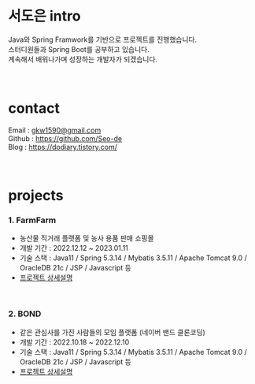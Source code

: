 # 서도은 intro
Java와 Spring Framwork를 기반으로 프로젝트를 진행했습니다. <br>
스터디원들과 Spring Boot를 공부하고 있습니다. <br>
계속해서 배워나가며 성장하는 개발자가 되겠습니다. <br><br><br>

# contact
Email : gkw1590@gmail.com <br>
Github : https://github.com/Seo-de <br>
Blog : https://dodiary.tistory.com/ <br><br><br>

# projects

<h3> 1. FarmFarm </h3>

- 농산물 직거래 플랫폼 및 농사 용품 판매 쇼핑몰 <br>
- 개발 기간 : 2022.12.12 ~ 2023.01.11
- 기술 스택 : Java11 / Spring 5.3.14 / Mybatis 3.5.11 / Apache Tomcat 9.0 / OracleDB 21c / JSP / Javascript 등
- [프로젝트 상세설명](https://github.com/Seo-de/FarmFarm)

<br>

<h3> 2. BOND </h3>

- 같은 관심사를 가진 사람들의 모임 플랫폼 (네이버 밴드 클론코딩) <br>
- 개발 기간 : 2022.10.18 ~ 2022.12.10
- 기술 스택 : Java11 / Spring 5.3.14 / Mybatis 3.5.11 / Apache Tomcat 9.0 / OracleDB 21c / JSP / Javascript 등
- [프로젝트 상세설명](https://github.com/Seo-de/bondProject)
